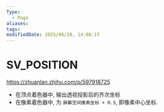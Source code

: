 ```yaml
---
Type:
  - Page
aliases: 
tags:
modifiedDate: 2025/06/20, 14:08:15
---
```


# SV_POSITION

https://zhuanlan.zhihu.com/p/597918725

- 在顶点着色器中, 输出透视投影后的齐次坐标
- 在像素着色器中, 为 `屏幕空间像素坐标 + 0.5`, 即像素中心坐标. 
